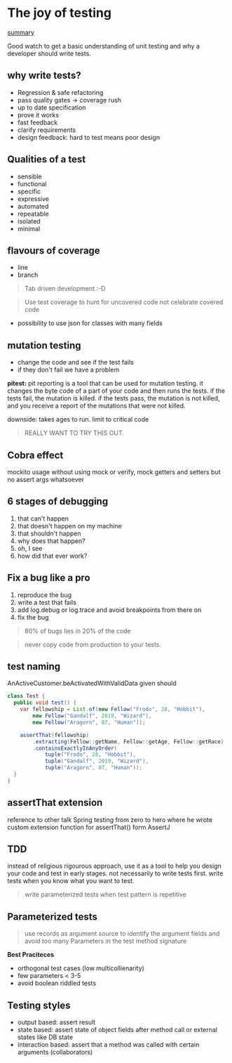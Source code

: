 # The joy of testing

[summary](https://devoxx.be/talk/the-joy-of-testing/)

Good watch to get a basic understanding of unit testing and why a developer should write tests.

## why write tests?

- Regression & safe refactoring
- pass quality gates -> coverage rush
- up to date specification
- prove it works
- fast feedback
- clarify requirements
- design feedback: hard to test means poor design

## Qualities of a test

- sensible
- functional
- specific
- expressive
- automated
- repeatable
- isolated
- minimal

## flavours of coverage

- line
- branch

> Tab driven development :-D

> Use test coverage to hunt for uncovered code not celebrate covered code

- possibility to use json for classes with many fields

## mutation testing

- change the code and see if the test fails
- if they don't fail we have a problem

**pitest:** pit reporting is a tool that can be used for mutation testing. it changes the byte code of a part of
your code and then runs the tests. if the tests fail, the mutation is killed. if the tests pass, the mutation is not
killed, and you receive a report of the mutations that were not killed.

downside: takes ages to run. limit to critical code

> REALLY WANT TO TRY THIS OUT.

## Cobra effect

mockito usage without using mock or verify, mock getters and setters but no assert args whatsoever

## 6 stages of debugging

1. that can't happen
2. that doesn't happen on my machine
3. that shouldn't happen
4. why does that happen?
5. oh, I see
6. how did that ever work?

## Fix a bug like a pro

1. reproduce the bug
2. write a test that fails
3. add log.debug or log.trace and avoid breakpoints from there on
4. fix the bug

> 80% of bugs lies in 20% of the code

> never copy code from production to your tests.

## test naming

AnActiveCustomer.beActivatedWithValidData
given should

```java
class Test {
  public void test() {
    var fellowship = List.of(new Fellow("Frodo", 28, "Hobbit"),
        new Fellow("Gandalf", 2019, "Wizard"),
        new Fellow("Aragorn", 87, "Human"));

    assertThat(fellowship)
        .extracting(Fellow::getName, Fellow::getAge, Fellow::getRace)
        .containsExactlyInAnyOrder(
            tuple("Frodo", 28, "Hobbit"),
            tuple("Gandalf", 2019, "Wizard"),
            tuple("Aragorn", 87, "Human"));
  }
}
```

## assertThat extension

reference to other talk Spring testing from zero to hero where he wrote custom extension function for assertThat() form
AssertJ

## TDD

instead of religious rigourous approach, use it as a tool to help you design your code and test in early stages. not
necessarily to write tests first. write tests when you know what you want to test.

> write parameterized tests when test pattern is repetitive

## Parameterized tests

> use records as argument source to identify the argument fields and avoid too many Parameters in the test method
> signature

**Best Praciteces**
- orthogonal test cases (low multicollienarity)
- few parameters < 3-5
- avoid boolean riddled tests

## Testing styles
- output based: assert result
- state based: assert state of object fields after method call or external states like DB state
- interaction based: assert that a method was called with certain arguments (collaborators)





